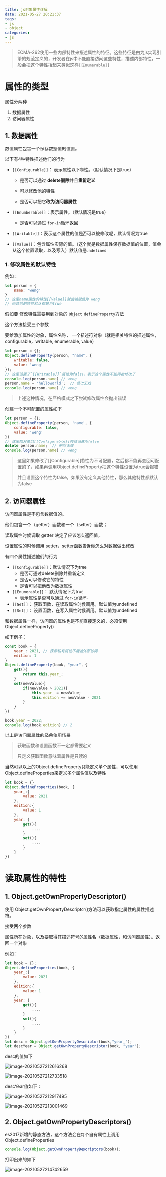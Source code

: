```yaml
---
title: js对象属性详解
date: 2021-05-27 20:21:37
tags:
- js
- object
categories:
- js
---
```




> ECMA-262使用一些内部特性来描述属性的特征。这些特征是由为js实现引擎的规范定义的，开发者在js中不能直接访问这些特性，描述内部特性，一般会把这个特性括起来类似这样`[[Enumerable]]`

# 属性的类型

属性分两种 

1. 数据属性
2. 访问器属性

## 1. 数据属性

数值属性包含一个保存数据值的位置。

以下有4种特性描述他们的行为

- `[[Configurable]]`： 表示属性以下特性。（默认情况下是true）

  - 是否可以通过 **delete删除**并且**重新定义**

  - 可以修改他的特性

  - 是否可以把它**改为访问器属性**

- `[[Enumberable]]`：表示属性。（默认情况是true）

  - 是否可以通过 `for-in`循环返回

- `[[Writable]]`：表示这个属性的值是否可以被修改呢，默认情况为true

- `[[Value]]`：包含属性实际的值。（这个就是数据属性保存数据值的位置，值会从这个位置读取，以及写入）默认值是`undefined`

### 1. 修改属性的默认特性

例如：

```js
let person = {
	name: 'weng'
}
// 这里name属性的特性[[Value]]就会被赋值为 weng
// 而其他的特性默认都是为true
```

假如要 修改特性需要用到对象的 `Object.defineProperty`方法

这个方法接受三个参数

要给添加属性的对象，属性名称， 一个描述符对象（就是相关特性的描述属性，configurable，writable, enumerable, value）

```js
let person = {};
Object.defineProperty(person, "name", {
    writable: false,
    value: 'weng'
});
// 这里设置了`[[Writable]]`属性为false，表示这个属性不能再被修改了
console.log(person.name) // weng
person.name = 'helloworld';  // 修改无效
console.log(person.name) // weng
```

> 上述这种情况，在严格模式之下尝试修改属性会抛出错误



创建一个不可配置的属性如下

```js
let person = {};
Object.defineProperty(person, 'name', {
    configurable: false,
    value: 'weng'
})
// 这里把对象的[[Configurable]]特性设置为false
delete person.name;  // 删除无效
console.log(person.name) // weng
```

> 这里如果修改了[[Configurable]]特性为不可配置，之后都不能再变回可配置的了，如果再调用Object.defineProperty把这个特性设置为true会报错
>
> 并且设置这个特性为false，如果没有定义其他特性，那么其他特性都默认为false





## 2. 访问器属性

访问器属性是不包含数据值的。

他们包含一个（getter）函数和一个（setter）函数；

读取属性时候调取 getter 决定了应该怎么返回值，

设置属性的时候调用 setter，setter函数告诉你怎么对数据做出修改

有四个属性描述他们的行为

- `[[Configurable]]`：默认情况下为true
  - 是否可通过delete删除并重新定义
  - 是否可以修改它的特性
  - 是否可以把他改为数据属性
- `[[Enumerable]]`： 默认情况下为true
  - 表示属性是否可以通过 `for-in`循环-
- `[[Get]]`： 获取函数，在读取属性时候调用。默认值为undefined
- `[[Set]]`： 设置函数，在写入属性时候调用。默认值为undefined

和数据属性一样，访问器的属性也是不能直接定义的，必须使用Object.defineProperty()

如下例子：

```js
const book = {
    year_: 2021, // 表示私有属性不能被外部访问
    edition: 1
}
Object.defineProperty(book, "year", {
    get(){
        return this.year_;
    }
    set(newValue){
    	if(newValue > 2021){
            this.year_ = newValue;
            this.edition += newValue - 2021
        }
	}
})

book.year = 2022;
console.log(book.edition) // 2
```

以上是访问器属性的经典使用场景

>  获取函数和设置函数不一定都需要定义
>
> 只定义获取函数意味着属性是只读的



当然可以以上的Object.defineProperty只能定义单个属性，可以使用Object.defineProperties来定义多个属性值以及特性



```js
let book = {}
Object.defineProperties(book, {
    year_:{
        value: 2021
    },
    edition:{
        value: 1
    },
    year: {
        get(){
            ....
        }
        set(){
    		....
		}
    }
})
```



# 读取属性的特性

## 1. Object.getOwnPropertyDescriptor()

使用 Object.getOwnPropertyDescriptor()方法可以获取指定属性的属性描述符。

接受两个参数

属性所在对象，以及要取得其描述符号的属性名（数据属性，和访问器属性）。返回一个对象

例如：

```js
let book = {};
Object.defineProperties(book, {
    year_:{
        value: 2021
    },
    edition:{
        value: 1
    },
    year: {
        get(){
            ....
        }
        set(){
    		....
		}
    }
})
let desc = Object.getOwnPropertyDescriptor(book,"year_");
let descYear = Object.getOwnPropertyDescriptor(book, "year");

```

desc的值如下

![image-20210527212616268](image-20210527212616268.png)

![image-20210527212733518](image-20210527212733518.png)

descYear值如下：

![image-20210527212917495](image-20210527212917495.png)

![image-20210527213001469](image-20210527213001469.png)





## 2. Object.getOwnPropertyDescriptors()

es2017新增的静态方法，这个方法会在每个自有属性上调用Object.defineProperties

```js
console.log(Object.getOwnPropertyDescriptors(book));
```

打印出来的如下

![image-20210527214742659](image-20210527214742659.png)